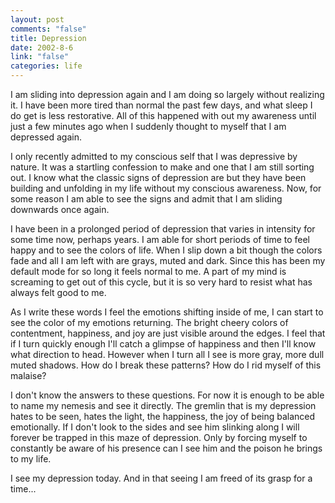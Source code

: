 ```yaml
--- 
layout: post
comments: "false"
title: Depression
date: 2002-8-6
link: "false"
categories: life
---
```

I am sliding into depression again and I am doing so largely without realizing it. I have been more tired than normal the past few days, and what sleep I do get is less restorative. All of this happened with out my awareness until just a few minutes ago when I suddenly thought to myself that I am depressed again.

I only recently admitted to my conscious self that I was depressive by nature. It was a startling confession to make and one that I am still sorting out. I know what the classic signs of depression are but they have been building and unfolding in my life without my conscious awareness. Now, for some reason I am able to see the signs and admit that I am sliding downwards once again.

I have been in a prolonged period of depression that varies in intensity for some time now, perhaps years. I am able for short periods of time to feel happy and to see the colors of life. When I slip down a bit though the colors fade and all I am left with are grays, muted and dark. Since this has been my default mode for so long it feels normal to me. A part of my mind is screaming to get out of this cycle, but it is so very hard to resist what has always felt good to me.

As I write these words I feel the emotions shifting inside of me, I can start to see the color of my emotions returning. The bright cheery colors of contentment, happiness, and joy are just visible around the edges. I feel that if I turn quickly enough I'll catch a glimpse of happiness and then I'll know what direction to head. However when I turn all I see is more gray, more dull muted shadows. How do I break these patterns? How do I rid myself of this malaise?

I don't know the answers to these questions. For now it is enough to be able to name my nemesis and see it directly. The gremlin that is my depression hates to be seen, hates the light, the happiness, the joy of being balanced emotionally. If I don't look to the sides and see him slinking along I will forever be trapped in this maze of depression. Only by forcing myself to constantly be aware of his presence can I see him and the poison he brings to my life.

I see my depression today. And in that seeing I am freed of its grasp for a time...
